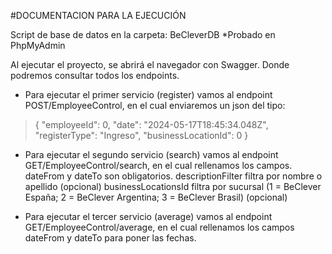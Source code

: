 #DOCUMENTACION PARA LA EJECUCIÓN

Script de base de datos en la carpeta: BeCleverDB
*Probado en PhpMyAdmin

Al ejecutar el proyecto, se abrirá el navegador con Swagger. Donde podremos consultar todos los endpoints.

- Para ejecutar el primer servicio (register) vamos al endpoint POST/EmployeeControl, en el cual enviaremos un json del tipo:

>{
>  "employeeId": 0,
>  "date": "2024-05-17T18:45:34.048Z",
>  "registerType": "Ingreso",
>  "businessLocationId": 0
>}



- Para ejecutar el segundo servicio (search) vamos al endpoint GET/EmployeeControl/search, en el cual rellenamos los campos.
  dateFrom y dateTo son obligatorios. 
  descriptionFilter filtra por nombre o apellido (opcional)
  businessLocationsId filtra por sucursal (1 = BeClever España; 2 = BeClever Argentina; 3 = BeClever Brasil) (opcional)


- Para ejecutar el tercer servicio (average) vamos al endpoint GET/EmployeeControl/average, en el cual rellenamos los campos
  dateFrom y dateTo para poner las fechas.






